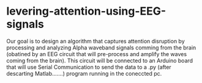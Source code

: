 # levering-attention-using-EEG-signals

Our goal is to design an algorithm that captures attention disruption by processing and analyzing Alpha waveband signals comming from the brain (obatined by an EEG circuit that will pre-process and amplify the waves coming from the brain). This circuit will be connected to an Arduino board that will use Serial Communication to send the data to a .py (after descarting Matlab.......) program running in the coneccted pc.   
